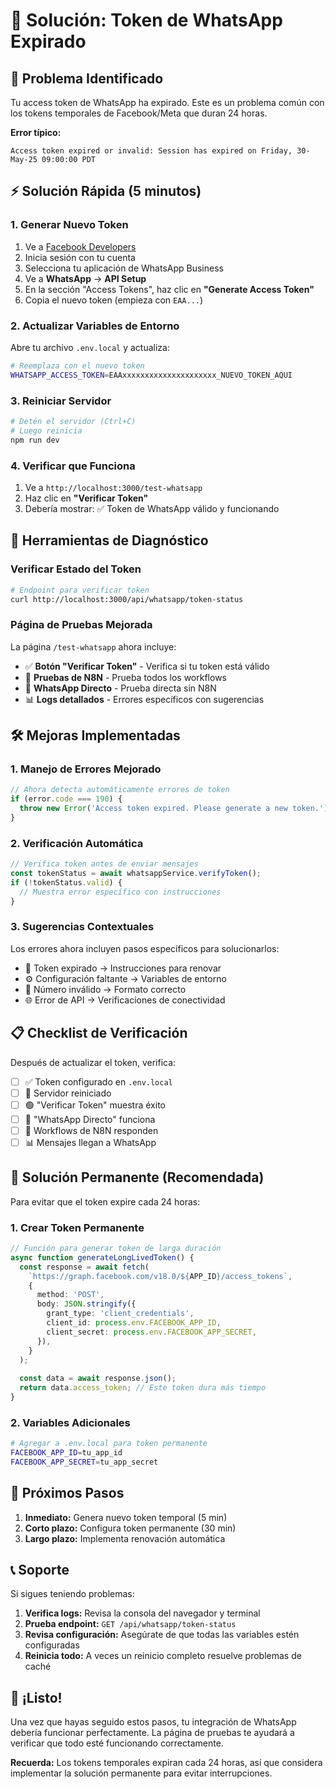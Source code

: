 # 🔑 Solución: Token de WhatsApp Expirado

## 🚨 Problema Identificado

Tu access token de WhatsApp ha expirado. Este es un problema común con los tokens temporales de Facebook/Meta que duran 24 horas.

**Error típico:**
```
Access token expired or invalid: Session has expired on Friday, 30-May-25 09:00:00 PDT
```

## ⚡ Solución Rápida (5 minutos)

### 1. **Generar Nuevo Token**
1. Ve a [Facebook Developers](https://developers.facebook.com/)
2. Inicia sesión con tu cuenta
3. Selecciona tu aplicación de WhatsApp Business
4. Ve a **WhatsApp** → **API Setup**
5. En la sección "Access Tokens", haz clic en **"Generate Access Token"**
6. Copia el nuevo token (empieza con `EAA...`)

### 2. **Actualizar Variables de Entorno**
Abre tu archivo `.env.local` y actualiza:
```bash
# Reemplaza con el nuevo token
WHATSAPP_ACCESS_TOKEN=EAAxxxxxxxxxxxxxxxxxxxxx_NUEVO_TOKEN_AQUI
```

### 3. **Reiniciar Servidor**
```bash
# Detén el servidor (Ctrl+C)
# Luego reinicia
npm run dev
```

### 4. **Verificar que Funciona**
1. Ve a `http://localhost:3000/test-whatsapp`
2. Haz clic en **"Verificar Token"**
3. Debería mostrar: ✅ Token de WhatsApp válido y funcionando

## 🔧 Herramientas de Diagnóstico

### Verificar Estado del Token
```bash
# Endpoint para verificar token
curl http://localhost:3000/api/whatsapp/token-status
```

### Página de Pruebas Mejorada
La página `/test-whatsapp` ahora incluye:
- ✅ **Botón "Verificar Token"** - Verifica si tu token está válido
- 🧪 **Pruebas de N8N** - Prueba todos los workflows
- 📱 **WhatsApp Directo** - Prueba directa sin N8N
- 📊 **Logs detallados** - Errores específicos con sugerencias

## 🛠️ Mejoras Implementadas

### 1. **Manejo de Errores Mejorado**
```typescript
// Ahora detecta automáticamente errores de token
if (error.code === 190) {
  throw new Error('Access token expired. Please generate a new token.');
}
```

### 2. **Verificación Automática**
```typescript
// Verifica token antes de enviar mensajes
const tokenStatus = await whatsappService.verifyToken();
if (!tokenStatus.valid) {
  // Muestra error específico con instrucciones
}
```

### 3. **Sugerencias Contextuales**
Los errores ahora incluyen pasos específicos para solucionarlos:
- 🔑 Token expirado → Instrucciones para renovar
- ⚙️ Configuración faltante → Variables de entorno
- 📱 Número inválido → Formato correcto
- 🌐 Error de API → Verificaciones de conectividad

## 📋 Checklist de Verificación

Después de actualizar el token, verifica:

- [ ] ✅ Token configurado en `.env.local`
- [ ] 🔄 Servidor reiniciado
- [ ] 🟢 "Verificar Token" muestra éxito
- [ ] 📱 "WhatsApp Directo" funciona
- [ ] 🔗 Workflows de N8N responden
- [ ] 📊 Mensajes llegan a WhatsApp

## 🚀 Solución Permanente (Recomendada)

Para evitar que el token expire cada 24 horas:

### 1. **Crear Token Permanente**
```typescript
// Función para generar token de larga duración
async function generateLongLivedToken() {
  const response = await fetch(
    `https://graph.facebook.com/v18.0/${APP_ID}/access_tokens`,
    {
      method: 'POST',
      body: JSON.stringify({
        grant_type: 'client_credentials',
        client_id: process.env.FACEBOOK_APP_ID,
        client_secret: process.env.FACEBOOK_APP_SECRET,
      }),
    }
  );
  
  const data = await response.json();
  return data.access_token; // Este token dura más tiempo
}
```

### 2. **Variables Adicionales**
```bash
# Agregar a .env.local para token permanente
FACEBOOK_APP_ID=tu_app_id
FACEBOOK_APP_SECRET=tu_app_secret
```

## 🎯 Próximos Pasos

1. **Inmediato:** Genera nuevo token temporal (5 min)
2. **Corto plazo:** Configura token permanente (30 min)
3. **Largo plazo:** Implementa renovación automática

## 📞 Soporte

Si sigues teniendo problemas:

1. **Verifica logs:** Revisa la consola del navegador y terminal
2. **Prueba endpoint:** `GET /api/whatsapp/token-status`
3. **Revisa configuración:** Asegúrate de que todas las variables estén configuradas
4. **Reinicia todo:** A veces un reinicio completo resuelve problemas de caché

## 🎉 ¡Listo!

Una vez que hayas seguido estos pasos, tu integración de WhatsApp debería funcionar perfectamente. La página de pruebas te ayudará a verificar que todo esté funcionando correctamente.

**Recuerda:** Los tokens temporales expiran cada 24 horas, así que considera implementar la solución permanente para evitar interrupciones. 